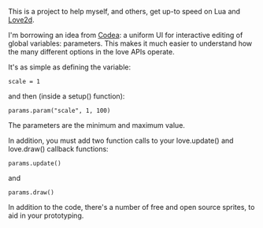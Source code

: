 This is a project to help myself, and others, get up-to speed on Lua
and [Love2d](http://love2d.org).

I'm borrowing an idea from [Codea](http://twolivesleft.com/Codea/): a
uniform UI for interactive editing of global variables:
parameters. This makes it much easier to understand how the many
different options in the love APIs operate.

It's as simple as defining the variable:

	scale = 1
	
and then (inside a setup() function):

	params.param("scale", 1, 100)
	
The parameters are the minimum and maximum value.

In addition, you must add two function calls to your love.update() and
love.draw() callback functions:

	params.update()
	
and

	params.draw()
	
In addition to the code, there's a number of free and open source
sprites, to aid in your prototyping.
